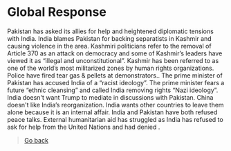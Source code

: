 # Global Response
Pakistan has asked its allies for help and heightened diplomatic tensions with India. India blames Pakistan for backing separatists in Kashmir and causing violence in the area. Kashmiri politicians refer to the removal of Article 370 as an attack on democracy and some of Kashmir’s leaders have viewed it as “illegal and unconstitutional”. Kashmir has been referred to as one of the world’s most militarized zones by human rights organizations. Police have fired tear gas & pellets at demonstrators.. The prime minister of Pakistan has accused India of a “racist ideology”. The prime minister fears a future “ethnic cleansing” and called India removing rights “Nazi ideology”. India doesn't want Trump to mediate in discussions with Pakistan. China doesn't like India’s reorganization. India wants other countries to leave them alone because it is an internal affair. India and Pakistan have both refused peace talks. External humanitarian aid has struggled as India has refused to ask for help from the United Nations and had denied .
> [Go back](.)

